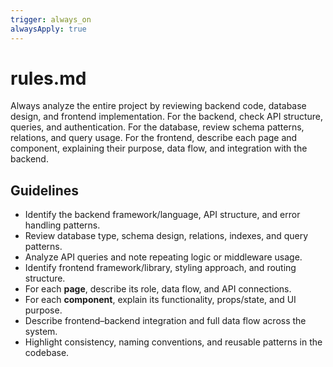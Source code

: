 ```yaml
---
trigger: always_on
alwaysApply: true
---
```



# rules.md

Always analyze the entire project by reviewing backend code, database design, and frontend implementation. For the backend, check API structure, queries, and authentication. For the database, review schema patterns, relations, and query usage. For the frontend, describe each page and component, explaining their purpose, data flow, and integration with the backend.

## Guidelines

- Identify the backend framework/language, API structure, and error handling patterns.  
- Review database type, schema design, relations, indexes, and query patterns.  
- Analyze API queries and note repeating logic or middleware usage.  
- Identify frontend framework/library, styling approach, and routing structure.  
- For each **page**, describe its role, data flow, and API connections.  
- For each **component**, explain its functionality, props/state, and UI purpose.  
- Describe frontend–backend integration and full data flow across the system.  
- Highlight consistency, naming conventions, and reusable patterns in the codebase.  

